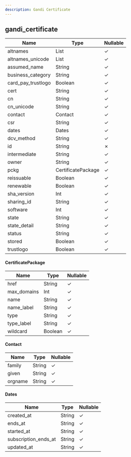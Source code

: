 ```yaml
---
description: Gandi Certificate
---
```

gandi_certificate
-----------------

| **Name**           | **Type**           | **Nullable** |
| ------------------ | ------------------ | ------------ |
| altnames           | List<String>       | &check;      |
| altnames_unicode   | List<String>       | &check;      |
| assumed_name       | String             | &check;      |
| business_category  | String             | &check;      |
| card_pay_trustlogo | Boolean            | &check;      |
| cert               | String             | &check;      |
| cn                 | String             | &check;      |
| cn_unicode         | String             | &check;      |
| contact            | Contact            | &check;      |
| csr                | String             | &check;      |
| dates              | Dates              | &check;      |
| dcv_method         | String             | &check;      |
| id                 | String             | &cross;      |
| intermediate       | String             | &check;      |
| owner              | String             | &check;      |
| pckg               | CertificatePackage | &check;      |
| reissuable         | Boolean            | &check;      |
| renewable          | Boolean            | &check;      |
| sha_version        | Int                | &check;      |
| sharing_id         | String             | &check;      |
| software           | Int                | &check;      |
| state              | String             | &check;      |
| state_detail       | String             | &check;      |
| status             | String             | &check;      |
| stored             | Boolean            | &check;      |
| trustlogo          | Boolean            | &check;      |

#### CertificatePackage
| **Name**    | **Type** | **Nullable** |
| ----------- | -------- | ------------ |
| href        | String   | &check;      |
| max_domains | Int      | &check;      |
| name        | String   | &check;      |
| name_label  | String   | &check;      |
| type        | String   | &check;      |
| type_label  | String   | &check;      |
| wildcard    | Boolean  | &check;      |

#### Contact
| **Name** | **Type** | **Nullable** |
| -------- | -------- | ------------ |
| family   | String   | &check;      |
| given    | String   | &check;      |
| orgname  | String   | &check;      |

#### Dates
| **Name**             | **Type** | **Nullable** |
| -------------------- | -------- | ------------ |
| created_at           | String   | &check;      |
| ends_at              | String   | &check;      |
| started_at           | String   | &check;      |
| subscription_ends_at | String   | &check;      |
| updated_at           | String   | &check;      |
